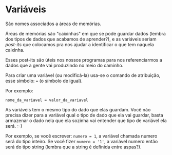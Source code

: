 # Variáveis

São nomes associados a áreas de memórias. <br />

Áreas de memórias são "caixinhas" em que se pode guardar dados (lembra dos tipos de dados que acabamos de aprender?), e as variáveis seriam *post-its* que colocamos pra nos ajudar a identificar o que tem naquela caixinha. 

Esses post-its são úteis nos nossos programas para nos referenciarmos a dados que a gente vai produzindo no meio do caminho. 

Para criar uma variável (ou modificá-la) usa-se o comando de atribuição, esse símbolo: ```=``` (o símbolo de igual).

Por exemplo:

```nome_da_variavel = valor_da_variavel```

As variáveis tem o mesmo tipo do dado que elas guardam. Você não precisa dizer para a variável qual o tipo de dado que ela vai guardar, basta armazenar o dado nela que ela sozinha vai entender que tipo de variável ela será. :-) 

Por exemplo, se você escrever: ```numero = 1```, a variável chamada numero será do tipo inteiro. Se você fizer ```numero = '1'```, a variável numero então será do tipo string (lembra que a string é definida entre aspas?). 